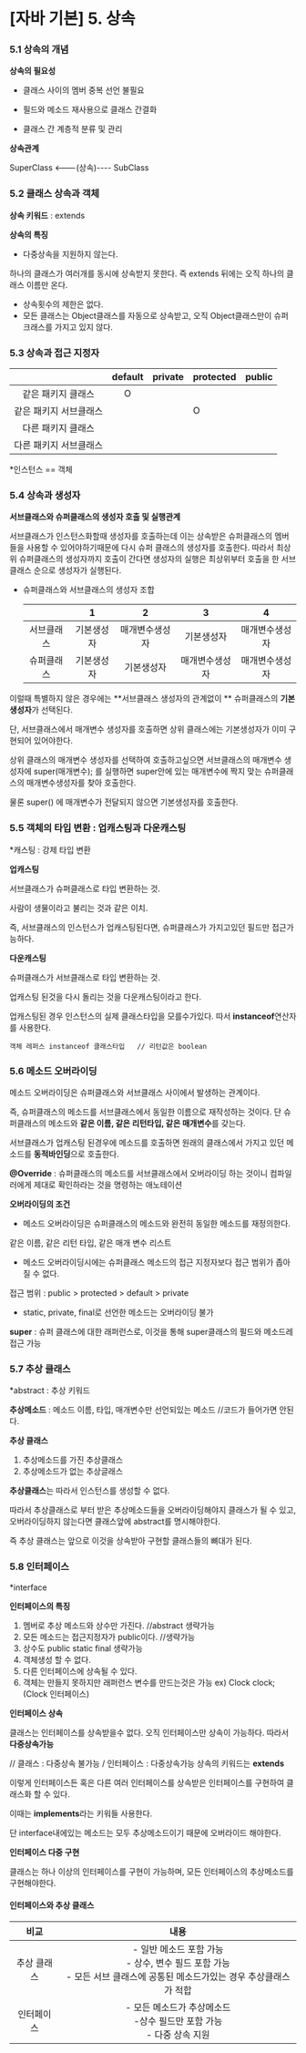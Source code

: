 # [자바 기본] 5. 상속

### 5.1 상속의 개념

**상속의 필요성** 

- 클래스 사이의 멤버 중복 선언 불필요

- 필드와 메소드 재사용으로 클래스 간결화
- 클래스 간 계층적 분류 및 관리



**상속관계**

SuperClass <---(상속)---- SubClass



### 5.2 클래스 상속과 객체

**상속 키워드** : extends



**상속의 특징**

- 다중상속을 지원하지 않는다.

하나의 클래스가 여러개를 동시에 상속받지 못한다. 즉 extends 뒤에는 오직 하나의 클래스 이름만 온다.

- 상속횟수의 제한은 없다.
- 모든 클래스는 Object클래스를 자동으로 상속받고, 오직 Object클래스만이 슈퍼 크래스를 가지고 있지 않다.



### 5.3 상속과 접근 지정자

|                        | default | private | protected | public |
| :--------------------: | :-----: | ------- | --------- | ------ |
|   같은 패키지 클래스   |    O    |         |           |        |
| 같은 패키지 서브클래스 |         |         | O         |        |
|   다른 패키지 클래스   |         |         |           |        |
| 다른 패키지 서브클래스 |         |         |           |        |

*인스턴스 == 객체



### 5.4 상속과 생성자

**서브클래스와 슈퍼클래스의 생성자 호출 및 실행관계**

서브클래스가 인스턴스화할때 생성자를 호출하는데 이는 상속받은 슈퍼클래스의 멤버들을 사용할 수 있어야하기때문에 다시 슈퍼 클래스의 생성자를 호출한다. 따라서 최상위 슈퍼클래스의 생성자까지 호출이 간다면 생성자의 실행은 최상위부터 호출을 한 서브 클래스 순으로 생성자가 실행된다.



- 슈퍼클래스와 서브클래스의 생성자 조합

  |            |     1      |       2        |       3        |       4        |
  | :--------: | :--------: | :------------: | :------------: | :------------: |
  | 서브클래스 | 기본생성자 | 매개변수생성자 |   기본생성자   | 매개변수생성자 |
  | 슈퍼클래스 | 기본생성자 |   기본생성자   | 매개변수생성자 | 매개변수생성자 |

이럴때 특별하지 않은 경우에는 **서브클래스 생성자의 관계없이 ** 슈퍼클래스의 **기본 생성자**가 선택된다.

단, 서브클래스에서 매개변수 생성자를 호출하면 상위 클래스에는 기본생성자가 이미 구현되어 있어야한다.

상위 클래스의 매개변수 생성자를 선택하여 호출하고싶으면 서브클래스의 매개변수 생성자에 super(매개변수); 를 실행하면 super안에 있는 매개변수에 짝지 맞는 슈퍼클래스의 매개변수생성자를 찾아 호출한다.

물론 super() 에 매개변수가 전달되지 않으면 기본생성자를 호출한다.



### 5.5 객체의 타입 변환 : 업캐스팅과 다운캐스팅

*캐스팅 : 강제 타입 변환



**업캐스팅**

서브클래스가 슈퍼클래스로 타입 변환하는 것.

사람이 생물이라고 불리는 것과 같은 이치.

즉, 서브클래스의 인스턴스가 업캐스팅된다면, 슈퍼클래스가 가지고있던 필드만 접근가능하다.



**다운캐스팅**

슈퍼클래스가 서브클래스로 타입 변환하는 것.

업캐스팅 된것을 다시 돌리는 것을 다운캐스팅이라고 한다.



업캐스팅된 경우 인스턴스의 실제 클래스타입을 모를수가있다. 따서 **instanceof**연산자를 사용한다.

```
객체 레퍼스 instanceof 클래스타입   // 리턴값은 boolean
```



### 5.6 메소드 오버라이딩

메소드 오버라이딩은 슈퍼클래스와 서브클래스 사이에서 발생하는 관계이다.

즉,  슈퍼클래스의 메소드를 서브클래스에서 동일한 이름으로 재작성하는 것이다. 단 슈퍼클래스의 메소드와 **같은 이름, 같은 리턴타입, 같은 매개변수**를 갖는다.



서브클래스가 업캐스팅 된경우에 메소드를 호출하면 원래의 클래스에서 가지고 있던 메소드를 **동적바인딩**으로 호출한다.



**@Override** : 슈퍼클래스의 메소드를 서브클래스에서 오버라이딩 하는 것이니 컴파일러에게 제대로 확인하라는 것을 명령하는 애노테이션



**오버라이딩의 조건**

- 메소드 오버라이딩은 슈퍼클래스의 메소드와 완전히 동일한 메소드를 재정의한다.

같은 이름, 같은 리턴 타입, 같은 매개 변수 리스트

- 메소드 오버라이딩시에는 슈퍼클래스 메소드의 접근 지정자보다 접근 범위가 좁아질 수 없다.

접근 범위 : public   >   protected   >   default   >   private

- static, private, final로 선언한 메소드는 오버라이딩 불가



**super** : 슈퍼 클래스에 대한 래퍼런스로, 이것을 통해 super클래스의 필드와 메소드레 접근 가능   



### 5.7 추상 클래스

*abstract : 추상 키워드

**추상메소드** : 메소드 이름, 타입, 매개변수만 선언되있는 메소드 //코드가 들어가면 안된다.



**추상 클래스**

1. 추상메소드를 가진 추상클래스
2. 추상메소드가 없는 추상글래스



**추상클래스**는 따라서 인스턴스를 생성할 수 없다.

 따라서 추상클래스로 부터 받은 추상메소드들을 오버라이딩해야지 클래스가 될 수 있고, 오버라이딩하지 않는다면 클래스앞에 abstract를 명시해야한다. 

즉 추상 클래스는 앞으로 이것을 상속받아 구현할 클래스들의 뼈대가 된다.



### 5.8 인터페이스

*interface

**인터페이스의 특징**

1. 멤버로 추상 메소드와 상수만 가진다.  //abstract 생략가능
2. 모든 메소드는 접근지정자가 public이다. //생략가능
3. 상수도 public static final 생략가능
4. 객체생성 할 수 없다.
5. 다른 인터페이스에 상속될 수 있다.
6. 객체는 만들지 못하지만 래퍼런스 변수를 만드는것은 가능 ex) Clock clock;  (Clock 인터페이스)



**인터페이스 상속**

클래스는 인터페이스를 상속받을수 없다. 오직 인터페이스만 상속이 가능하다. 따라서 **다중상속가능**

// 클래스 : 다중상속 불가능 / 인터페이스 : 다중상속가능  상속의 키워드는 **extends**

이렇게 인터페이스든 혹은 다른 여러 인터페이스를 상속받은 인터페이스를 구현하여 클래스화 할 수 있다.

이때는 **implements**라는 키워들 사용한다.

단 interface내에있는 메소드는 모두 추상메소드이기 때문에 오버라이드 해야한다.

**인터페이스 다중 구현**

클래스는 하나 이상의 인터페이스를 구현이 가능하며, 모든 인터페이스의 추상메소드를 구현해야한다.



#### 인터페이스와 추상 클래스

|    비교     |                             내용                             |
| :---------: | :----------------------------------------------------------: |
| 추상 클래스 | - 일반 메소드 포함 가능<br />- 상수, 변수 필드 포함 가능<br />- 모든 서브 클래스에 공통된 메소드가있는 경우 추상클래스가 적합 |
| 인터페이스  | - 모든 메소드가 추상메소드<br />-상수 필드만 포함 가능<br />- 다중 상속 지원 |

